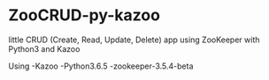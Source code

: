 # ZooCRUD-py-kazoo
little CRUD (Create, Read, Update, Delete) app using ZooKeeper with Python3 and Kazoo

Using
  -Kazoo
  -Python3.6.5
  -zookeeper-3.5.4-beta
